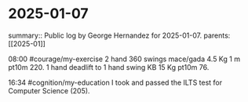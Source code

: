 #  2025-01-07

summary:: Public log by George Hernandez for 2025-01-07.
parents:  [[2025-01]]

08:00 #courage/my-exercise 2 hand 360 swings mace/gada 4.5 Kg 1 m pt10m 220. 1 hand deadlift to 1 hand swing KB 15 Kg pt10m 76.

16:34 #cognition/my-education I took and passed the ILTS test for Computer Science (205).